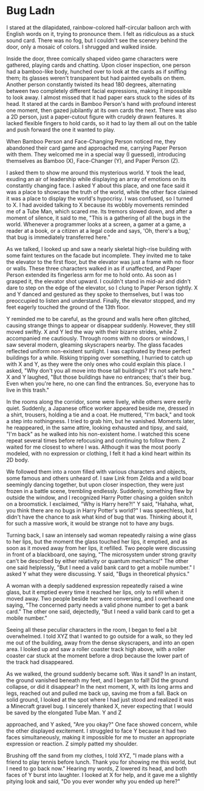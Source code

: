 # Bug Ladn

I stared at the dilapidated, rainbow-colored half-circular balloon arch with English words on it, trying to pronounce them. I felt as ridiculous as a stuck sound card. There was no fog, but I couldn't see the scenery behind the door, only a mosaic of colors. I shrugged and walked inside.

Inside the door, three comically shaped video game characters were gathered, playing cards and chatting. Upon closer inspection, one person had a bamboo-like body, hunched over to look at the cards as if sniffing them; its glasses weren't transparent but had painted eyeballs on them. Another person constantly twisted its head 180 degrees, alternating between two completely different facial expressions, making it impossible to look away. I almost missed that it had paper ears stuck to the sides of its head. It stared at the cards in Bamboo Person's hand with profound interest one moment, then gazed jubilantly at its own cards the next. There was also a 2D person, just a paper-cutout figure with crudely drawn features. It lacked flexible fingers to hold cards, so it had to lay them all out on the table and push forward the one it wanted to play.

When Bamboo Person and Face-Changing Person noticed me, they abandoned their card game and approached me, carrying Paper Person with them. They welcomed me in a special way (I guessed), introducing themselves as Bamboo (X), Face-Changer (Y), and Paper Person (Z).

I asked them to show me around this mysterious world. Y took the lead, exuding an air of leadership while displaying an array of emotions on its constantly changing face. I asked Y about this place, and one face said it was a place to showcase the truth of the world, while the other face claimed it was a place to display the world's hypocrisy. I was confused, so I turned to X. I had avoided talking to X because its wobbly movements reminded me of a Tube Man, which scared me. Its tremors slowed down, and after a moment of silence, it said to me, "This is a gathering of all the bugs in the world. Whenever a programmer looks at a screen, a gamer at a game, a reader at a book, or a citizen at a legal code and says, 'Oh, there's a bug,' that bug is immediately transferred here."

As we talked, I looked up and saw a nearly skeletal high-rise building with some faint textures on the facade but incomplete. They invited me to take the elevator to the first floor, but the elevator was just a frame with no floor or walls. These three characters walked in as if unaffected, and Paper Person extended its fingerless arm for me to hold onto. As soon as I grasped it, the elevator shot upward. I couldn't stand in mid-air and didn't dare to step on the edge of the elevator, so I clung to Paper Person tightly. X and Y danced and gestured as they spoke to themselves, but I was too preoccupied to listen and understand. Finally, the elevator stopped, and my feet eagerly touched the ground of the 13th floor.

Y reminded me to be careful, as the ground and walls here often glitched, causing strange things to appear or disappear suddenly. However, they still moved swiftly. X and Y led the way with their bizarre strides, while Z accompanied me cautiously. Through rooms with no doors or windows, I saw several modern, gleaming skyscrapers nearby. The glass facades reflected uniform non-existent sunlight. I was captivated by these perfect buildings for a while. Risking tripping over something, I hurried to catch up with X and Y, as they were the only ones who could explain this place. I asked, "Why don't you all move into those tall buildings? It's not safe here." X and Y laughed, "But those buildings have no entrances; that's their bug. Even when you're here, no one can find the entrances. So, everyone has to live in this trash."

In the rooms along the corridor, some were lively, while others were eerily quiet. Suddenly, a Japanese office worker appeared beside me, dressed in a shirt, trousers, holding a tie and a coat. He muttered, "I'm back," and took a step into nothingness. I tried to grab him, but he vanished. Moments later, he reappeared, in the same attire, looking exhausted and tipsy, and said, "I'm back" as he walked into his non-existent home. I watched this scene repeat several times before refocusing and continuing to follow them. Z waited for me closest to where I was. Although it was the most poorly modeled, with no expression or clothing, I felt it had a kind heart within its 2D body.

We followed them into a room filled with various characters and objects, some famous and others unheard of. I saw Link from Zelda and a wild boar seemingly dancing together, but upon closer inspection, they were just frozen in a battle scene, trembling endlessly. Suddenly, something flew by outside the window, and I recognized Harry Potter chasing a golden snitch on a broomstick. I exclaimed, "Why is Harry here?!" Y said, "Hahaha, what, you think there are no bugs in Harry Potter's world?" I was speechless, but I didn't have the chance to ask what kind of bug that was. Thinking about it, for such a massive work, it would be strange not to have any bugs.

Turning back, I saw an intensely sad woman repeatedly raising a wine glass to her lips, but the moment the glass touched her lips, it emptied, and as soon as it moved away from her lips, it refilled. Two people were discussing in front of a blackboard, one saying, "The microsystem under strong gravity can't be described by either relativity or quantum mechanics!" The other one said helplessly, "But I need a valid bank card to get a mobile number." I asked Y what they were discussing. Y said, "Bugs in theoretical physics."

A woman with a deeply saddened expression repeatedly raised a wine glass, but it emptied every time it reached her lips, only to refill when it moved away. Two people beside her were conversing, and I overheard one saying, "The concerned party needs a valid phone number to get a bank card." The other one said, dejectedly, "But I need a valid bank card to get a mobile number."

Seeing all these peculiar characters in the room, I began to feel a bit overwhelmed. I told XYZ that I wanted to go outside for a walk, so they led me out of the building, away from the dense skyscrapers, and into an open area. I looked up and saw a roller coaster track high above, with a roller coaster car stuck at the moment before a drop because the lower part of the track had disappeared.

As we walked, the ground suddenly became soft. Was it sand? In an instant, the ground vanished beneath my feet, and I began to fall! Did the ground collapse, or did it disappear? In the next moment, X, with its long arms and legs, reached out and pulled me back up, saving me from a fall. Back on solid ground, I looked at the spot where I had just stood and realized it was a Minecraft gravel bug. I sincerely thanked X, never expecting that I would be saved by the elongated Tube Man. Y and Z

 approached, and Y asked, "Are you okay?" One face showed concern, while the other displayed excitement. I struggled to face Y because it had two faces simultaneously, making it impossible for me to muster an appropriate expression or reaction. Z simply patted my shoulder.

Brushing off the sand from my clothes, I told XYZ, "I made plans with a friend to play tennis before lunch. Thank you for showing me this world, but I need to go back now." Hearing my words, Z lowered its head, and both faces of Y burst into laughter. I looked at X for help, and it gave me a slightly pitying look and said, "Do you ever wonder why you ended up here?"
